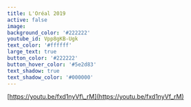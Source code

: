```yaml
---
title: L'Oréal 2019
active: false
image:
background_color: '#222222'
youtube_id: Vpp8gKB-Ugk
text_color: '#ffffff'
large_text: true
button_color: '#222222'
button_hover_color: '#5e2d83'
text_shadow: true
text_shadow_color: '#000000'
---
```


[https://youtu.be/fxd1nyVf\_rM](https://youtu.be/fxd1nyVf_rM)